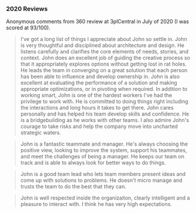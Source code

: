 
### 2020 Reviews

Anonymous comments from 360 review at 3plCentral in July of 2020 (I was scored at 93/100).

> I've got a long list of things I appreciate about John so settle in. John is very thoughtful and disciplined about architecture and design. He listens carefully and clarifies the core elements of needs, stories, and context. John does an excellent job of guiding the creative process so that it appropriately explores options without getting lost in rat holes. He leads the team in converging on a great solution that each person has been able to influence and develop ownership in. John is also excellent at evaluating the performance of a solution and making appropriate optimizations, or in pivoting when required. In addition to working smart, John is one of the hardest workers I've had the privilege to work with. He is committed to doing things right including the interactions and long hours it takes to get there. John cares personally and has helped his team develop skills and confidence. He is a bridgebuilding as he works with other teams. I also admire John's courage to take risks and help the company move into uncharted strategic waters.

> John is a fantastic teammate and manager. He's always choosing the positive view, looking to improve the system, support his teammates, and meet the challenges of being a manager. He keeps our team on track and is able to always look for better ways to do things.

> John is a good team lead who lets team members present ideas and come up with solutions to problems. He doesn't micro manage and trusts the team to do the best that they can.

> John is well respected inside the organizaiton, clearly intelligent and a pleasure to interact with. I think he has very high expectations.
